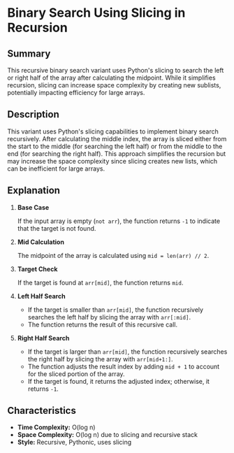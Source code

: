 # Binary Search Using Slicing in Recursion

## Summary

This recursive binary search variant uses Python's slicing to search the left or right half of the array after calculating the midpoint. While it simplifies recursion, slicing can increase space complexity by creating new sublists, potentially impacting efficiency for large arrays.

## Description

This variant uses Python's slicing capabilities to implement binary search recursively. After calculating the middle index, the array is sliced either from the start to the middle (for searching the left half) or from the middle to the end (for searching the right half). This approach simplifies the recursion but may increase the space complexity since slicing creates new lists, which can be inefficient for large arrays.

## Explanation

1. **Base Case**

    If the input array is empty (`not arr`), the function returns `-1` to indicate that the target is not found.

2. **Mid Calculation**

    The midpoint of the array is calculated using `mid = len(arr) // 2`.

3. **Target Check**

    If the target is found at `arr[mid]`, the function returns `mid`.

4. **Left Half Search**

    - If the target is smaller than `arr[mid]`, the function recursively searches the left half by slicing the array with `arr[:mid]`.
    - The function returns the result of this recursive call.

5. **Right Half Search**

    - If the target is larger than `arr[mid]`, the function recursively searches the right half by slicing the array with `arr[mid+1:]`.
    - The function adjusts the result index by adding `mid + 1` to account for the sliced portion of the array.
    - If the target is found, it returns the adjusted index; otherwise, it returns `-1`.

## Characteristics

- **Time Complexity:** O(log n)
- **Space Complexity:** O(log n) due to slicing and recursive stack
- **Style:** Recursive, Pythonic, uses slicing
